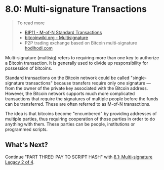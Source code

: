 # 8.0: Multi-signature Transactions

> To read more
>
> * [BIP11 - M-of-N Standard Transactions](https://github.com/bitcoin/bips/blob/master/bip-0011.mediawiki)
> * [bitcoinwiki.org - Multisignature](https://en.bitcoinwiki.org/wiki/Multisignature)
> * P2P trading exchange based on Bitcoin multi-signature [hodlhodl.com](https://hodlhodl.com/)

Multi-signature \(multisig\) refers to requiring more than one key to authorize a Bitcoin transaction. It is generally used to divide up responsibility for possession of bitcoins.

Standard transactions on the Bitcoin network could be called "single-signature transactions" because transfers require only one signature — from the owner of the private key associated with the Bitcoin address. However, the Bitcoin network supports much more complicated transactions that require the signatures of multiple people before the funds can be transferred. These are often referred to as M-of-N transactions.

The idea is that bitcoins become "encumbered" by providing addresses of multiple parties, thus requiring cooperation of those parties in order to do anything with them. These parties can be people, institutions or programmed scripts.

## What's Next?

Continue "PART THREE: PAY TO SCRIPT HASH" with [8.1: Multi-signature Legacy 2 of 4](08_1_multisig_p2sh_2_4.md).

